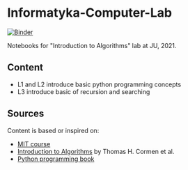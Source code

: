 # Informatyka-Computer-Lab

[![Binder](http://mybinder.org/badge.svg)](https://mybinder.org/v2/gh/w-alek/Informatyka-Computer-Lab/master)

Notebooks for "Introduction to Algorithms" lab at JU, 2021. 

## Content

* L1 and L2 introduce basic python programming concepts
* L3 introduce basic of recursion and searching

## Sources

Content is based or inspired on:
* [MIT course](https://www.edx.org/xseries/mitx-computational-thinking-using-python)
* [Introduction to Algorithms](https://web.ist.utl.pt/~fabio.ferreira/material/asa/clrs.pdf) by Thomas H. Cormen et al.
* [Python programming book](https://greenteapress.com/thinkpython2/html/index.html)
